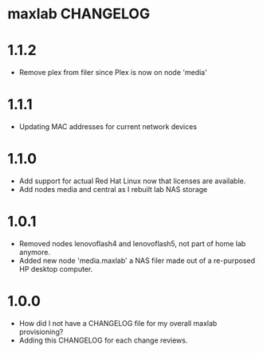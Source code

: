 
# maxlab CHANGELOG

# 1.1.2

* Remove plex from filer since Plex is now on node 'media'

# 1.1.1

* Updating MAC addresses for current network devices

# 1.1.0

* Add support for actual Red Hat Linux now that licenses are available.
* Add nodes media and central as I rebuilt lab NAS storage

# 1.0.1

* Removed nodes lenovoflash4 and lenovoflash5, not part of home lab anymore.
* Added new node 'media.maxlab' a NAS filer made out of a re-purposed HP desktop computer.

# 1.0.0

* How did I not have a CHANGELOG file for my overall maxlab provisioning?
* Adding this CHANGELOG for each change reviews.
